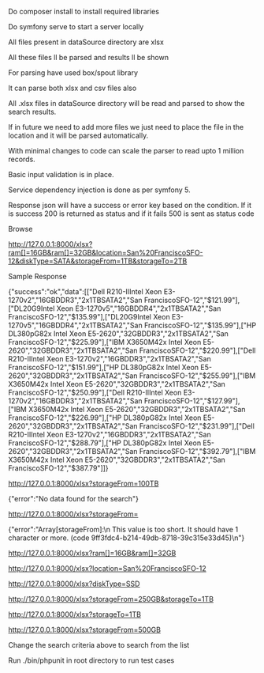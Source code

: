 Do composer install to install required libraries

Do symfony serve to start a server locally

All files present in dataSource directory are xlsx

All these files ll be parsed and results ll be shown

For parsing have used box/spout library

It can parse both xlsx and csv files also

All .xlsx files in dataSource directory will be read and parsed to show the search results. 

If in future we need to add more files we just need to place the file in the location and it will be parsed automatically. 

With minimal changes to code can scale the parser to read upto 1 million records.

Basic input validation is in place. 

Service dependency injection is done as per symfony 5.

Response json will have a success or error key based on the condition. If it is success 200 is returned as status and if it fails 500 is sent as status code

Browse

http://127.0.0.1:8000/xlsx?ram[]=16GB&ram[]=32GB&location=San%20FranciscoSFO-12&diskType=SATA&storageFrom=1TB&storageTo=2TB

Sample Response

{"success":"ok","data":[["Dell R210-IIIntel Xeon E3-1270v2","16GBDDR3","2x1TBSATA2","San FranciscoSFO-12","$121.99"],["DL20G9Intel Xeon E3-1270v5","16GBDDR4","2x1TBSATA2","San FranciscoSFO-12","$135.99"],["DL20G9Intel Xeon E3-1270v5","16GBDDR4","2x1TBSATA2","San FranciscoSFO-12","$135.99"],["HP DL380pG82x Intel Xeon E5-2620","32GBDDR3","2x1TBSATA2","San FranciscoSFO-12","$225.99"],["IBM X3650M42x Intel Xeon E5-2620","32GBDDR3","2x1TBSATA2","San FranciscoSFO-12","$220.99"],["Dell R210-IIIntel Xeon E3-1270v2","16GBDDR3","2x1TBSATA2","San FranciscoSFO-12","$151.99"],["HP DL380pG82x Intel Xeon E5-2620","32GBDDR3","2x1TBSATA2","San FranciscoSFO-12","$255.99"],["IBM X3650M42x Intel Xeon E5-2620","32GBDDR3","2x1TBSATA2","San FranciscoSFO-12","$250.99"],["Dell R210-IIIntel Xeon E3-1270v2","16GBDDR3","2x1TBSATA2","San FranciscoSFO-12","$127.99"],["IBM X3650M42x Intel Xeon E5-2620","32GBDDR3","2x1TBSATA2","San FranciscoSFO-12","$226.99"],["HP DL380pG82x Intel Xeon E5-2620","32GBDDR3","2x1TBSATA2","San FranciscoSFO-12","$231.99"],["Dell R210-IIIntel Xeon E3-1270v2","16GBDDR3","2x1TBSATA2","San FranciscoSFO-12","$288.79"],["HP DL380pG82x Intel Xeon E5-2620","32GBDDR3","2x1TBSATA2","San FranciscoSFO-12","$392.79"],["IBM X3650M42x Intel Xeon E5-2620","32GBDDR3","2x1TBSATA2","San FranciscoSFO-12","$387.79"]]}

http://127.0.0.1:8000/xlsx?storageFrom=100TB

{"error":"No data found for the search"}

http://127.0.0.1:8000/xlsx?storageFrom=

{"error":"Array[storageFrom]:\n    This value is too short. It should have 1 character or more. (code 9ff3fdc4-b214-49db-8718-39c315e33d45)\n"}

http://127.0.0.1:8000/xlsx?ram[]=16GB&ram[]=32GB

http://127.0.0.1:8000/xlsx?location=San%20FranciscoSFO-12

http://127.0.0.1:8000/xlsx?diskType=SSD

http://127.0.0.1:8000/xlsx?storageFrom=250GB&storageTo=1TB

http://127.0.0.1:8000/xlsx?storageTo=1TB

http://127.0.0.1:8000/xlsx?storageFrom=500GB

Change the search criteria above to search from the list

Run ./bin/phpunit in root directory to run test cases
